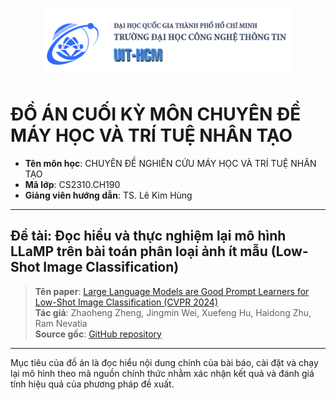 <p align="center">
  <a href="https://uit.edu.vn/">
    <img src="logo-UIT.png" alt="UIT Logo" width="400"/>
  </a>
</p>

# ĐỒ ÁN CUỐI KỲ MÔN CHUYÊN ĐỀ MÁY HỌC VÀ TRÍ TUỆ NHÂN TẠO

- **Tên môn học**: CHUYÊN ĐỀ NGHIÊN CỨU MÁY HỌC VÀ TRÍ TUỆ NHÂN TẠO  
- **Mã lớp**: CS2310.CH190  
- **Giảng viên hướng dẫn**: TS. Lê Kim Hùng  


---

## Đề tài: Đọc hiểu và thực nghiệm lại mô hình LLaMP trên bài toán phân loại ảnh ít mẫu (Low-Shot Image Classification)

> **Tên paper**: [Large Language Models are Good Prompt Learners for Low-Shot Image Classification (CVPR 2024)](https://arxiv.org/abs/2312.04076)  
> **Tác giả**: Zhaoheng Zheng, Jingmin Wei, Xuefeng Hu, Haidong Zhu, Ram Nevatia  
> **Source gốc**: [GitHub repository](https://github.com/zhaohengz/llamp)

---
Mục tiêu của đồ án là đọc hiểu nội dung chính của bài báo, cài đặt và chạy lại mô hình theo mã nguồn chính thức nhằm xác nhận kết quả và đánh giá tính hiệu quả của phương pháp đề xuất.






